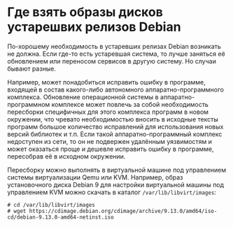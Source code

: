 Где взять образы дисков устарешвих релизов Debian
=================================================

По-хорошему необходимость в устаревших релизах Debian возникать не должна. Если где-то есть устаревшая система, то лучше заняться её обновлением или переносом сервисов в другую систему. Но случаи бывают разные.

Например, может понадобиться исправить ошибку в программе, входящей в состав какого-либо автономного аппаратно-программного комплекса. Обновление операционной системы в аппаратно-программном комплексе может повлечь за собой необходимость пересборки специфичных для этого комплекса программ в новом окружении, что чревато необходимостью вносить в исходные тексты программ большое количество исправлений для использования новых версий библиотек и т.п. Если такой аппаратно-программный комплекс недоступен из сети, то он не подвержен удалённым уязвимостям и может оказаться проще и дешевле исправить ошибку в программе, пересобрав её в исходном окружении.

Пересборку можно выполнять в виртуальной машине под управлением системы виртуализации Qemu или KVM. Например, образ установочного диска Debian 9 для настройки виртуальной машины под управлением KVM можно скачать в каталог `/var/lib/libvirt/images`:

    # cd /var/lib/libvirt/images
    # wget https://cdimage.debian.org/cdimage/archive/9.13.0/amd64/iso-cd/debian-9.13.0-amd64-netinst.iso

